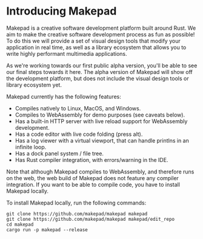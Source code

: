 # Introducing Makepad

Makepad is a creative software development platform built around Rust. We aim to make the creative software development process as fun as possible! To do this we will provide a set of visual design tools that modify your application in real time, as well as a library ecosystem that allows you to write highly performant multimedia applications.

As we're working towards our first public alpha version, you'll be able to see our final steps towards it here. The alpha version of Makepad will show off the development platform, but does not include the visual design tools or library ecosystem yet.

Makepad currently has the following features:
- Compiles natively to Linux, MacOS, and Windows.
- Compiles to WebAssembly for demo purposes (see caveats below).
- Has a built-in HTTP server with live reload support for WebAssembly development.
- Has a code editor with live code folding (press alt).
- Has a log viewer with a virtual viewport, that can handle printlns in an infinite loop.
- Has a dock panel system / file tree.
- Has Rust compiler integration, with errors/warning in the IDE.

Note that although Makepad compiles to WebAssembly, and therefore runs on the web, the web build of Makepad does not feature any compiler integration. If you want to be able to compile code, you have to install Makepad locally.

To install Makepad locally, run the following commands:
```
git clone https://github.com/makepad/makepad makepad 
git clone https://github.com/makepad/makepad makepad/edit_repo 
cd makepad 
cargo run -p makepad --release 
```
